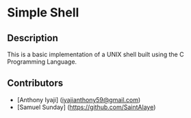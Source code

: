 # Simple Shell

## Description
This is a basic implementation of a UNIX shell built using the C Programming Language.

## Contributors

* [Anthony Iyaji] (iyajianthony59@gmail.com)
* [Samuel Sunday] (https://github.com/SaintAlaye)
